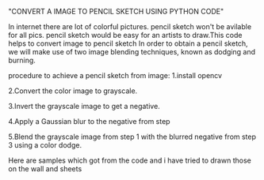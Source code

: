 "CONVERT A IMAGE TO PENCIL SKETCH USING PYTHON CODE"



In internet there are lot of colorful pictures. pencil sketch  won't be avilable for all pics.
pencil sketch would be easy for an artists to draw.This code helps to convert image to pencil sketch
In order to obtain a pencil sketch, we will make use of two image blending techniques, known as dodging and burning. 



procedure to achieve a pencil sketch from  image:
1.install opencv

2.Convert the color image to grayscale.

3.Invert the grayscale image to get a negative.

4.Apply a Gaussian blur to the negative from step

5.Blend the grayscale image from step 1 with the blurred negative from step 3 using a color dodge.


Here are samples which got from the code and i have tried to drawn those on the wall and sheets

